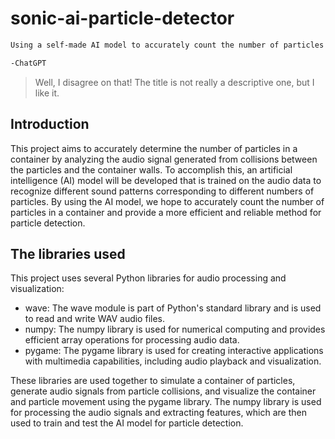 # sonic-ai-particle-detector
```txt
Using a self-made AI model to accurately count the number of particles in a container from the audio signal of the collisions inside the container.

-ChatGPT
```

> Well, I disagree on that! The title is not really a descriptive one, but I like it.

## Introduction
This project aims to accurately determine the number of particles in a container by analyzing the audio signal generated from collisions between the particles and the container walls. To accomplish this, an artificial intelligence (AI) model will be developed that is trained on the audio data to recognize different sound patterns corresponding to different numbers of particles. By using the AI model, we hope to accurately count the number of particles in a container and provide a more efficient and reliable method for particle detection.

## The libraries used
This project uses several Python libraries for audio processing and visualization:

- wave: The wave module is part of Python's standard library and is used to read and write WAV audio files.
- numpy: The numpy library is used for numerical computing and provides efficient array operations for processing audio data.
- pygame: The pygame library is used for creating interactive applications with multimedia capabilities, including audio playback and visualization.

These libraries are used together to simulate a container of particles, generate audio signals from particle collisions, and visualize the container and particle movement using the pygame library. The numpy library is used for processing the audio signals and extracting features, which are then used to train and test the AI model for particle detection.
